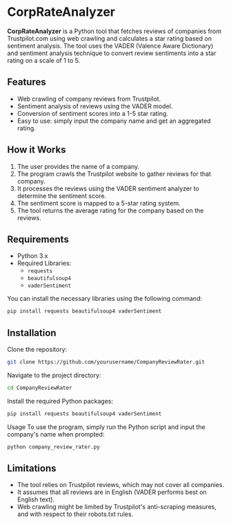 # CorpRateAnalyzer

**CorpRateAnalyzer** is a Python tool that fetches reviews of companies from Trustpilot.com using web crawling and calculates a star rating based on sentiment analysis. The tool uses the VADER (Valence Aware Dictionary) and sentiment analysis technique to convert review sentiments into a star rating on a scale of 1 to 5.

## Features

- Web crawling of company reviews from Trustpilot.
- Sentiment analysis of reviews using the VADER model.
- Conversion of sentiment scores into a 1-5 star rating.
- Easy to use: simply input the company name and get an aggregated rating.

## How it Works

1. The user provides the name of a company.
2. The program crawls the Trustpilot website to gather reviews for that company.
3. It processes the reviews using the VADER sentiment analyzer to determine the sentiment score.
4. The sentiment score is mapped to a 5-star rating system.
5. The tool returns the average rating for the company based on the reviews.

## Requirements

- Python 3.x
- Required Libraries:
  - `requests`
  - `beautifulsoup4`
  - `vaderSentiment`

You can install the necessary libraries using the following command:

```bash
pip install requests beautifulsoup4 vaderSentiment
```

## Installation
Clone the repository:
```bash
git clone https://github.com/yourusername/CompanyReviewRater.git
```
Navigate to the project directory:
```bash
cd CompanyReviewRater
```
Install the required Python packages:
```bash
pip install requests beautifulsoup4 vaderSentiment
```
Usage
To use the program, simply run the Python script and input the company's name when prompted:

```bash
python company_review_rater.py
```


## Limitations
- The tool relies on Trustpilot reviews, which may not cover all companies.
- It assumes that all reviews are in English (VADER performs best on English text).
- Web crawling might be limited by Trustpilot's anti-scraping measures, and with respect to their robots.txt rules.

